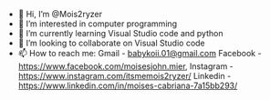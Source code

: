 - 👋 Hi, I’m @Mois2ryzer
- 👀 I’m interested in computer programming
- 🌱 I’m currently learning Visual Studio code and python
- 💞️ I’m looking to collaborate on Visual Studio code
- 📫 How to reach me: Gmail - babykoii.01@gmail.com Facebook - https://www.facebook.com/moisesjohn.mier, Instagram - https://www.instagram.com/itsmemois2ryzer/ Linkedin - https://www.linkedin.com/in/moises-cabriana-7a15bb293/

<!---
Mois2ryzer/Mois2ryzer is a ✨ special ✨ repository because its `README.md` (this file) appears on your GitHub profile.
You can click the Preview link to take a look at your changes.
--->
